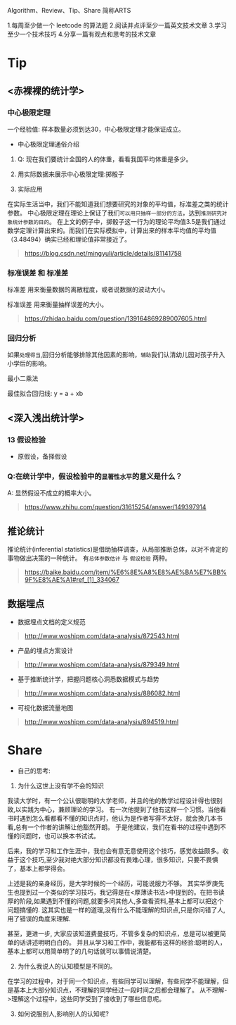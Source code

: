 Algorithm、Review、Tip、Share 简称ARTS

1.每周至少做一个 leetcode 的算法题 2.阅读并点评至少一篇英文技术文章 3.学习至少一个技术技巧 4.分享一篇有观点和思考的技术文章

# Tip

## <赤裸裸的统计学>

### 中心极限定理

一个经验值: 样本数量必须到达30，中心极限定理才能保证成立。

* 中心极限定理通俗介绍

1. Q: 现在我们要统计全国的人的体重，看看我国平均体重是多少。

2. 用实际数据来展示中心极限定理:掷骰子

3. 实际应用

在实际生活当中，我们不能知道我们想要研究的对象的平均值，标准差之类的统计参数。
中心极限定理在理论上保证了我们`可以用只抽样一部分的方法`，达到`推测研究对象统计参数的目的`。
在上文的例子中，掷骰子这一行为的理论平均值3.5是我们通过数学定理计算出来的。而我们在实际模拟中，计算出来的样本平均值的平均值（3.48494）确实已经和理论值非常接近了。

> https://blog.csdn.net/mingyuli/article/details/81141758


### 标准误差 和 标准差

标准差 用来衡量数据的离散程度，或者说数据的波动大小。

标准误差 用来衡量抽样误差的大小。

> https://zhidao.baidu.com/question/139164869289007605.html

### 回归分析

如果`处理得当`,回归分析能够排除其他因素的影响，`辅助`我们认清幼儿园对孩子升入小学后的影响。

最小二乘法

最佳拟合回归线: y = a + xb

## <深入浅出统计学>

### 13 假设检验

* 原假设，备择假设

### Q:在统计学中，假设检验中的`显著性水平`的意义是什么？

A: 显然假设不成立的概率大小。

> https://www.zhihu.com/question/31615254/answer/149397914


## 推论统计

推论统计(inferential statistics)是借助抽样调查，从局部推断总体，以对不肯定的事物做出决策的一种统计。
有`总体参数估计` 与 `假设检验` 两种。

> https://baike.baidu.com/item/%E6%8E%A8%E8%AE%BA%E7%BB%9F%E8%AE%A1#ref_[1]_334067


## 数据埋点

* 数据埋点文档的定义规范

> http://www.woshipm.com/data-analysis/872543.html

* 产品的埋点方案设计

> http://www.woshipm.com/data-analysis/879349.html

* 基于推断统计学，把握问题核心洞悉数据模式与趋势

> http://www.woshipm.com/data-analysis/886082.html

* 可视化数据流量地图

> http://www.woshipm.com/data-analysis/894519.html

# Share

* 自己的思考:

1. 为什么这世上没有学不会的知识

我读大学时，有一个公认很聪明的大学老师，并且的他的教学过程设计得也很别致,以实践为中心，兼顾理论的学习。
有一次他提到了他有这样一个习惯。当他看书时遇到怎么看都看不懂的知识点时，他认为是作者写得不太好，就会换几本书看,总有一个作者的讲解让他豁然开朗。
于是他建议，我们在看书的过程中遇到不懂的问题时，也可以换本书试试。

后来，我的学习和工作生涯中，我也会有意无意使用这个技巧，感觉收益颇多。收益于这个技巧,至少我对绝大部分知识都没有畏难心理，很多知识，只要不畏惧了，基本上都学得会。

上述是我的亲身经历，是大学时候的一个经历，可能说服力不够。
其实华罗庚先生也提到过一个类似的学习技巧，我记得是在<厚薄读书法>中提到的。在把书读厚的阶段,如果遇到不懂的问题,就要多问其他人,多查看资料,基本上都可以把这个问题搞懂的. 这其实也是一样的道理,没有什么不能理解的知识点,只是你问错了人,用了错误的角度来理解.

甚至，更进一步, 大家应该知道费曼技巧，不管多复杂的知识点，总是可以被更简单的话讲述明明白白的。
并且从学习和工作中，我能都有这样的经验:聪明的人，基本上都可以用简单明了的几句话就可以事情说清楚。

2. 为什么我说人的认知模型是不同的。

在学习的过程中，对于同一个知识点，有些同学可以理解，有些同学不能理解，但是基本上大部分知识点，不理解的同学经过一段时间之后都会理解了。
从不理解->理解这个过程中，这些同学受到了接收到了哪些信息呢。

3. 如何说服别人,影响别人的认知呢?



